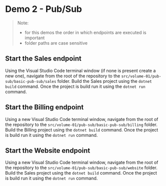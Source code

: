 # Demo 2 - Pub/Sub

> Note:
>
> - for this demos the order in which endpoints are executed is important
> - folder paths are case sensitive

## Start the Sales endpoint

Using the Visual Studio Code terminal window (if none is present create a new one), navigate from the root of the repository to the `src/volume-01/pub-sub/basic-pub-sub/sales` folder. Build the Sales project using the `dotnet build` command. Once the project is build run it using the `dotnet run` command.

## Start the Billing endpoint

Using a new Visual Studio Code terminal window, navigate from the root of the repository to the `src/volume-01/pub-sub/basic-pub-sub/billing` folder. Build the Billing project using the `dotnet build` command. Once the project is build run it using the `dotnet run` command.

## Start the Website endpoint

Using a new Visual Studio Code terminal window, navigate from the root of the repository to the `src/volume-01/pub-sub/basic-pub-sub/website` folder. Build the Sales project using the `dotnet build` command. Once the project is build run it using the `dotnet run` command.
